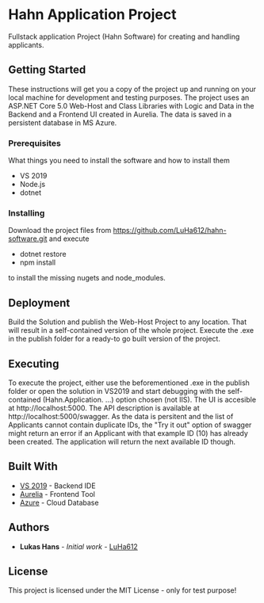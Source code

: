 # Hahn Application Project

Fullstack application Project (Hahn Software) for creating and handling applicants.

## Getting Started

These instructions will get you a copy of the project up and running on your local machine for development and testing purposes. The project uses an ASP.NET Core 5.0 Web-Host and Class Libraries with Logic and Data in the Backend and a Frontend UI created in Aurelia.
The data is saved in a persistent database in MS Azure.

### Prerequisites

What things you need to install the software and how to install them

- VS 2019
- Node.js
- dotnet

### Installing

Download the project files from https://github.com/LuHa612/hahn-software.git and execute

- dotnet restore
- npm install

to install the missing nugets and node_modules.

## Deployment

Build the Solution and publish the Web-Host Project to any location. That will result in a self-contained version of the whole project. Execute the .exe in the publish folder for a ready-to go built version of the project.

## Executing

To execute the project, either use the beforementioned .exe in the publish folder or open the solution in VS2019 and start debugging with the self-contained (Hahn.Application. ...) option chosen (not IIS). The UI is accesible at http://localhost:5000. The API description is available at http://localhost:5000/swagger. As the data is persitent and the list of Applicants cannot contain duplicate IDs, the "Try it out" option of swagger might return an error if an Applicant with that example ID (10) has already been created. The application will return the next available ID though.

## Built With

* [VS 2019](https://visualstudio.microsoft.com/vs/) - Backend IDE
* [Aurelia](https://aurelia.io/) - Frontend Tool
* [Azure](https://azure.microsoft.com/en-us/features/azure-portal/) - Cloud Database

## Authors

* **Lukas Hans** - *Initial work* - [LuHa612](https://github.com/LuHa612)

## License

This project is licensed under the MIT License - only for test purpose!
